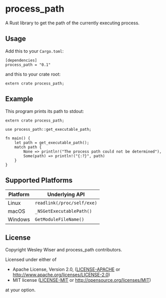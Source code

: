 # process_path

A Rust library to get the path of the currently executing process.

## Usage

Add this to your `Cargo.toml`:

    [dependencies]
    process_path = "0.1"

and this to your crate root:

    extern crate process_path;

## Example

This program prints its path to stdout:

    extern crate process_path;

    use process_path::get_executable_path;

    fn main() {
        let path = get_executable_path();
        match path {
            None => println!("The process path could not be determined"),
            Some(path) => println!("{:?}", path)
        }
    }

## Supported Platforms

Platform | Underlying API
-------- | --------------
Linux    | `readlink(/proc/self/exe)`
macOS    | `_NSGetExecutablePath()`
Windows  | `GetModuleFileName()`

## License

Copyright Wesley Wiser and process_path contributors.

Licensed under either of

* Apache License, Version 2.0, ([LICENSE-APACHE](LICENSE-APACHE) or http://www.apache.org/licenses/LICENSE-2.0)
* MIT license ([LICENSE-MIT](LICENSE-MIT) or http://opensource.org/licenses/MIT)

at your option.
